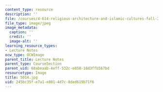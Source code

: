 ```yaml
---
content_type: resource
description: ''
file: /courses/4-614-religious-architecture-and-islamic-cultures-fall-2002/245bc35fe7a1e8014d7c8ded619b71f6_5014.jpg
file_type: image/jpeg
image_metadata:
  caption: ''
  credit: ''
  image-alt: ''
learning_resource_types:
- Lecture Notes
ocw_type: OCWImage
parent_title: Lecture Notes
parent_type: CourseSection
parent_uid: 68abeaab-4eff-532c-e858-18d3ffb567bd
resourcetype: Image
title: 5014.jpg
uid: 245bc35f-e7a1-e801-4d7c-8ded619b71f6
---
```

